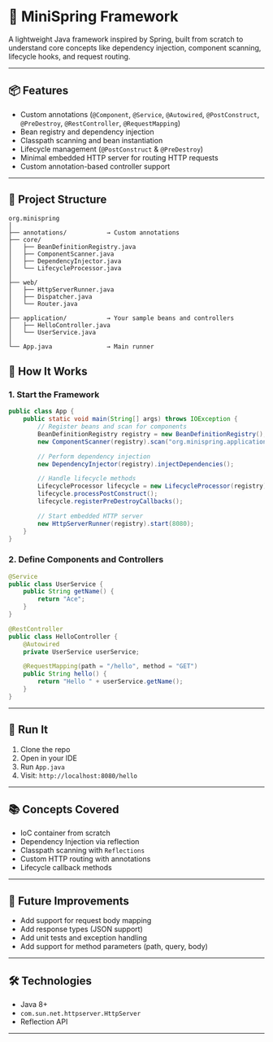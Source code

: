 # 🧩 MiniSpring Framework

A lightweight Java framework inspired by Spring, built from scratch to understand core concepts like dependency injection, component scanning, lifecycle hooks, and request routing.

---

## 📦 Features

- Custom annotations (`@Component`, `@Service`, `@Autowired`, `@PostConstruct`, `@PreDestroy`, `@RestController`, `@RequestMapping`)
- Bean registry and dependency injection
- Classpath scanning and bean instantiation
- Lifecycle management (`@PostConstruct` & `@PreDestroy`)
- Minimal embedded HTTP server for routing HTTP requests
- Custom annotation-based controller support

---

## 📁 Project Structure
```
org.minispring
│
├── annotations/           → Custom annotations
├── core/
│   ├── BeanDefinitionRegistry.java
│   ├── ComponentScanner.java
│   ├── DependencyInjector.java
│   └── LifecycleProcessor.java
│
├── web/
│   ├── HttpServerRunner.java
│   ├── Dispatcher.java
│   └── Router.java
│
├── application/           → Your sample beans and controllers
│   ├── HelloController.java
│   └── UserService.java
│
└── App.java               → Main runner
```
## 🚀 How It Works

### 1. Start the Framework
```java
public class App {
    public static void main(String[] args) throws IOException {
        // Register beans and scan for components
        BeanDefinitionRegistry registry = new BeanDefinitionRegistry();
        new ComponentScanner(registry).scan("org.minispring.application");

        // Perform dependency injection
        new DependencyInjector(registry).injectDependencies();

        // Handle lifecycle methods
        LifecycleProcessor lifecycle = new LifecycleProcessor(registry);
        lifecycle.processPostConstruct();
        lifecycle.registerPreDestroyCallbacks();

        // Start embedded HTTP server
        new HttpServerRunner(registry).start(8080);
    }
}
````

### 2. Define Components and Controllers

```java
@Service
public class UserService {
    public String getName() {
        return "Ace";
    }
}

@RestController
public class HelloController {
    @Autowired
    private UserService userService;

    @RequestMapping(path = "/hello", method = "GET")
    public String hello() {
        return "Hello " + userService.getName();
    }
}
```

---

## 🧪 Run It

1. Clone the repo
2. Open in your IDE
3. Run `App.java`
4. Visit: `http://localhost:8080/hello`

---

## 📚 Concepts Covered

* IoC container from scratch
* Dependency Injection via reflection
* Classpath scanning with `Reflections`
* Custom HTTP routing with annotations
* Lifecycle callback methods

---

## 📌 Future Improvements

* Add support for request body mapping
* Add response types (JSON support)
* Add unit tests and exception handling
* Add support for method parameters (path, query, body)

---

## 🛠 Technologies

* Java 8+
* `com.sun.net.httpserver.HttpServer`
* Reflection API

---

